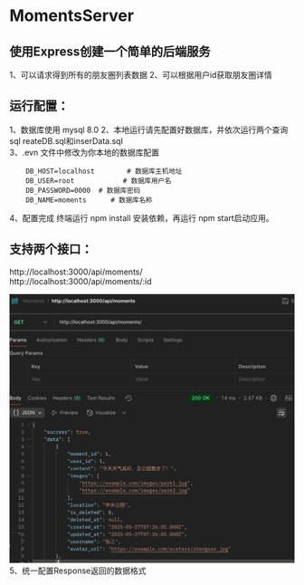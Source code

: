 # MomentsServer
## 使用Express创建一个简单的后端服务    
1、可以请求得到所有的朋友圈列表数据 
2、可以根据用户id获取朋友圈详情 

## 运行配置：
1、数据库使用 mysql 8.0 
2、本地运行请先配置好数据库，并依次运行两个查询sql reateDB.sql和inserData.sql   
3、.evn 文件中修改为你本地的数据库配置  
```
    DB_HOST=localhost        # 数据库主机地址
    DB_USER=root            # 数据库用户名
    DB_PASSWORD=0000  # 数据库密码
    DB_NAME=moments      # 数据库名称
```
4、配置完成 终端运行 npm install 安装依赖，再运行 npm start启动应用。   
## 支持两个接口：
http://localhost:3000/api/moments/  
http://localhost:3000/api/moments/:id   

![alt text](image.png)
5、统一配置Response返回的数据格式
